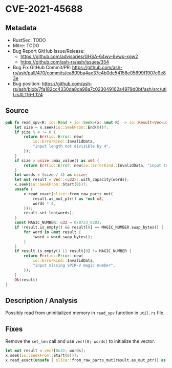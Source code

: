 # CVE-2021-45688

## Metadata

-   RustSec: TODO
-   Mitre: TODO
-   Bug Report GitHub Issue/Release:
    -   https://github.com/advisories/GHSA-64wv-8vwp-xgw2
    -   https://github.com/ash-rs/ash/issues/354
-   Bug Fix GitHub Commit/PR: https://github.com/ash-rs/ash/pull/470/commits/ea809ba4ae37c4b0de54158e05699f1907c9e83e
-   Bug position: https://github.com/ash-rs/ash/blob/7fa182cc4330da8da98a7c023049162a4979d0bf/ash/src/util.rs#L116-L124

## Source

```rust
pub fn read_spv<R: io::Read + io::Seek>(x: &mut R) -> io::Result<Vec<u32>> {
    let size = x.seek(io::SeekFrom::End(0))?;
    if size % 4 != 0 {
        return Err(io::Error::new(
            io::ErrorKind::InvalidData,
            "input length not divisible by 4",
        ));
    }
    if size > usize::max_value() as u64 {
        return Err(io::Error::new(io::ErrorKind::InvalidData, "input too long"));
    }
    let words = (size / 4) as usize;
    let mut result = Vec::<u32>::with_capacity(words);
    x.seek(io::SeekFrom::Start(0))?;
    unsafe {
        x.read_exact(slice::from_raw_parts_mut(
            result.as_mut_ptr() as *mut u8,
            words * 4,
        ))?;
        result.set_len(words);
    }
    const MAGIC_NUMBER: u32 = 0x0723_0203;
    if !result.is_empty() && result[0] == MAGIC_NUMBER.swap_bytes() {
        for word in &mut result {
            *word = word.swap_bytes();
        }
    }
    if result.is_empty() || result[0] != MAGIC_NUMBER {
        return Err(io::Error::new(
            io::ErrorKind::InvalidData,
            "input missing SPIR-V magic number",
        ));
    }
    Ok(result)
}
```

## Description / Analysis

Possibly read from uninitialized memory in `read_spv` function in `util.rs` file.

## Fixes

Remove the `set_len` call and use `vec![0; words]` to initialize the vector.

```rust
let mut result = vec![0u32; words];
x.seek(io::SeekFrom::Start(0))?;
x.read_exact(unsafe { slice::from_raw_parts_mut(result.as_mut_ptr() as *mut u8, words * 4) })?;
```